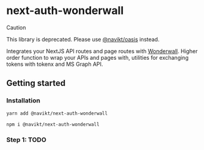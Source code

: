 # next-auth-wonderwall

> [!CAUTION]  
> This library is deprecated. Please use [@navikt/oasis](https://github.com/navikt/oasis) instead.

Integrates your NextJS API routes and page routes with [Wonderwall](https://docs.nais.io/appendix/wonderwall/). Higher
order function to wrap your APIs and pages with, utilities for exchanging tokens with tokenx and MS Graph API.

## Getting started

### Installation

```bash
yarn add @navikt/next-auth-wonderwall
```

```bash
npm i @navikt/next-auth-wonderwall
```

### Step 1: TODO
